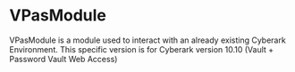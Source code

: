 # VPasModule
VPasModule is a module used to interact with an already existing Cyberark Environment. This specific version is for Cyberark version 10.10 (Vault + Password Vault Web Access)

